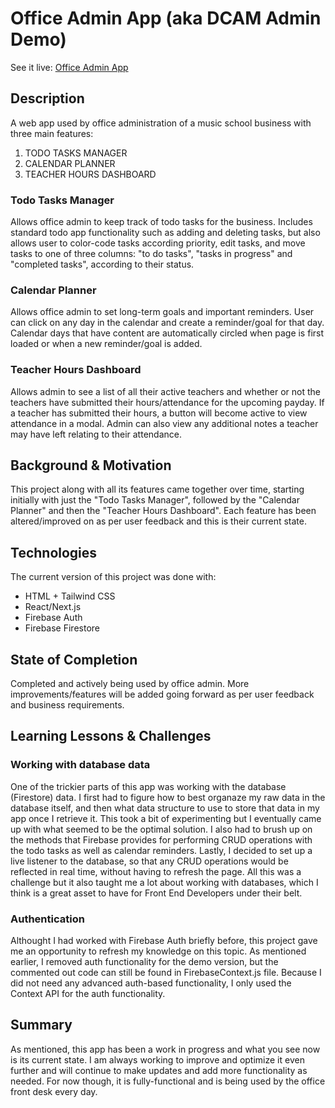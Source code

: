 # Office Admin App (aka DCAM Admin Demo)

See it live: [Office Admin App](https://admirable-scone-4cd8a6.netlify.app/)

## Description
A web app used by office administration of a music school business with three main features:
1. TODO TASKS MANAGER
2. CALENDAR PLANNER
3. TEACHER HOURS DASHBOARD

### Todo Tasks Manager
Allows office admin to keep track of todo tasks for the business. Includes standard todo app functionality such as adding and deleting tasks, but also allows user to color-code tasks according priority, edit tasks, and move tasks to one of three columns: "to do tasks", "tasks in progress" and "completed tasks", according to their status.

### Calendar Planner
Allows office admin to set long-term goals and important reminders. User can click on any day in the calendar and create a reminder/goal for that day. Calendar days that have content are automatically circled when page is first loaded or when a new reminder/goal is added.

### Teacher Hours Dashboard
Allows admin to see a list of all their active teachers and whether or not the teachers have submitted their hours/attendance for the upcoming payday. If a teacher has submitted their hours, a button will become active to view attendance in a modal. Admin can also view any additional notes a teacher may have left relating to their attendance.

## Background & Motivation
This project along with all its features came together over time, starting initially with just the "Todo Tasks Manager", followed by the "Calendar Planner" and then the "Teacher Hours Dashboard". Each feature has been altered/improved on as per user feedback and this is their current state.

## Technologies
The current version of this project was done with:
* HTML + Tailwind CSS
* React/Next.js
* Firebase Auth
* Firebase Firestore

## State of Completion
Completed and actively being used by office admin. More improvements/features will be added going forward as per user feedback and business requirements.

## Learning Lessons & Challenges
### Working with database data
One of the trickier parts of this app was working with the database (Firestore) data. I first had to figure how to best organaze my raw data in the database itself, and then what data structure to use to store that data in my app once I retrieve it. This took a bit of experimenting but I eventually came up with what seemed to be the optimal solution. I also had to brush up on the methods that Firebase provides for performing CRUD operations with the todo tasks as well as calendar reminders. Lastly, I decided to set up a live listener to the database, so that any CRUD operations would be reflected in real time, without having to refresh the page. All this was a challenge but it also taught me a lot about working with databases, which I think is a great asset to have for Front End Developers under their belt.

### Authentication
Althought I had worked with Firebase Auth briefly before, this project gave me an opportunity to refresh my knowledge on this topic. As mentioned earlier, I removed auth functionality for the demo version, but the commented out code can still be found in FirebaseContext.js file. Because I did not need any advanced auth-based functionality, I only used the Context API for the auth functionality.

## Summary
As mentioned, this app has been a work in progress and what you see now is its current state. I am always working to improve and optimize it even further and will continue to make updates and add more functionality as needed. For now though, it is fully-functional and is being used by the office front desk every day.




